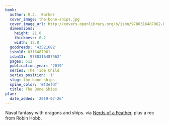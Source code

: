```yaml
---
book:
  author: R.J.  Barker
  cover_image: the-bone-ships.jpg
  cover_image_url: http://covers.openlibrary.org/b/isbn/9780316487962-L.jpg
  dimensions:
    height: 21.0
    thickness: 6.2
    width: 13.8
  goodreads: '43521682'
  isbn10: 0316487961
  isbn13: '9780316487962'
  pages: 512
  publication_year: '2019'
  series: The Tide Child
  series_position: '1'
  slug: the-bone-ships
  spine_color: '#f3efdf'
  title: The Bone Ships
plan:
  date_added: '2019-07-26'
---
```


Naval fantasy with dragons and ships. via [Nerds of a Feather](http://www.nerds-feather.com/2020/01/microreview-book-bone-ships-by-rj-barker.html), plus a rec from Robin Hobb.
